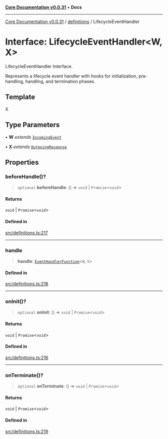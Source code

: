 [**Core Documentation v0.0.31**](../../README.md) • **Docs**

***

[Core Documentation v0.0.31](../../modules.md) / [definitions](../README.md) / LifecycleEventHandler

# Interface: LifecycleEventHandler\<W, X\>

LifecycleEventHandler Interface.

Represents a lifecycle event handler with hooks for initialization, pre-handling, handling, and termination phases.

## Template

X

## Type Parameters

• **W** *extends* [`IncomingEvent`](../../events/IncomingEvent/classes/IncomingEvent.md)

• **X** *extends* [`OutgoingResponse`](../../events/OutgoingResponse/classes/OutgoingResponse.md)

## Properties

### beforeHandle()?

> `optional` **beforeHandle**: () => `void` \| `Promise`\<`void`\>

#### Returns

`void` \| `Promise`\<`void`\>

#### Defined in

[src/definitions.ts:217](https://github.com/stonemjs/core/blob/40e6656006329b0d27f05f845f48db22a574f5ce/src/definitions.ts#L217)

***

### handle

> **handle**: [`EventHandlerFunction`](../type-aliases/EventHandlerFunction.md)\<`W`, `X`\>

#### Defined in

[src/definitions.ts:218](https://github.com/stonemjs/core/blob/40e6656006329b0d27f05f845f48db22a574f5ce/src/definitions.ts#L218)

***

### onInit()?

> `optional` **onInit**: () => `void` \| `Promise`\<`void`\>

#### Returns

`void` \| `Promise`\<`void`\>

#### Defined in

[src/definitions.ts:216](https://github.com/stonemjs/core/blob/40e6656006329b0d27f05f845f48db22a574f5ce/src/definitions.ts#L216)

***

### onTerminate()?

> `optional` **onTerminate**: () => `void` \| `Promise`\<`void`\>

#### Returns

`void` \| `Promise`\<`void`\>

#### Defined in

[src/definitions.ts:219](https://github.com/stonemjs/core/blob/40e6656006329b0d27f05f845f48db22a574f5ce/src/definitions.ts#L219)
